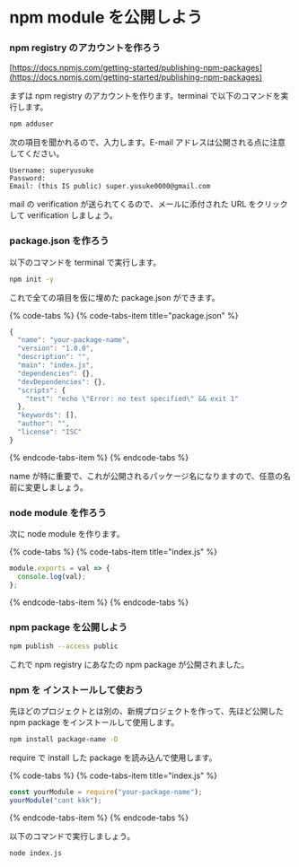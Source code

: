 # npm module を公開しよう

### npm registry のアカウントを作ろう

[https://docs.npmjs.com/getting-started/publishing-npm-packages](https://docs.npmjs.com/getting-started/publishing-npm-packages)

まずは npm registry のアカウントを作ります。terminal で以下のコマンドを実行します。

```bash
npm adduser
```

次の項目を聞かれるので、入力します。E-mail アドレスは公開される点に注意してください。

```text
Username: superyusuke
Password:
Email: (this IS public) super.yusuke0000@gmail.com
```

mail の verification が送られてくるので、メールに添付された URL をクリックして verification しましょう。

### package.json を作ろう

以下のコマンドを terminal で実行します。

```bash
npm init -y
```

これで全ての項目を仮に埋めた package.json ができます。

{% code-tabs %}
{% code-tabs-item title="package.json" %}
```javascript
{
  "name": "your-package-name",
  "version": "1.0.0",
  "description": "",
  "main": "index.js",
  "dependencies": {},
  "devDependencies": {},
  "scripts": {
    "test": "echo \"Error: no test specified\" && exit 1"
  },
  "keywords": [],
  "author": "",
  "license": "ISC"
}
```
{% endcode-tabs-item %}
{% endcode-tabs %}

name が特に重要で、これが公開されるパッケージ名になりますので、任意の名前に変更しましょう。

### node module を作ろう

次に node module を作ります。

{% code-tabs %}
{% code-tabs-item title="index.js" %}
```javascript
module.exports = val => {
  console.log(val);
};
```
{% endcode-tabs-item %}
{% endcode-tabs %}

### npm package を公開しよう

```bash
npm publish --access public
```

これで npm registry にあなたの npm package が公開されました。

### npm を インストールして使おう

先ほどのプロジェクトとは別の、新規プロジェクトを作って、先ほど公開した npm package をインストールして使用します。

```bash
npm install package-name -D
```

require で install した package を読み込んで使用します。

{% code-tabs %}
{% code-tabs-item title="index.js" %}
```javascript
const yourModule = require("your-package-name");
yourModule("cant kkk");
```
{% endcode-tabs-item %}
{% endcode-tabs %}

以下のコマンドで実行しましょう。

```bash
node index.js
```



